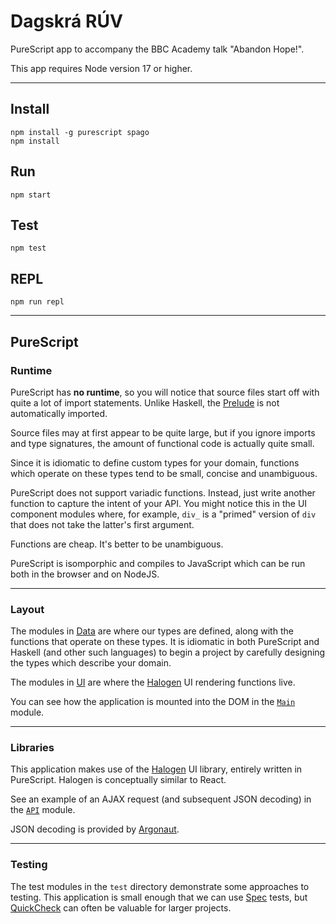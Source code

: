 # Dagskrá RÚV

PureScript app to accompany the BBC Academy talk "Abandon Hope!".

This app requires Node version 17 or higher.

---

## Install

```shell
npm install -g purescript spago
npm install
```

## Run

```shell
npm start
```

## Test

```shell
npm test
```

## REPL

```shell
npm run repl
```

---

## PureScript

### Runtime

PureScript has **no runtime**, so you will notice that source files start off
with quite a lot of import statements. Unlike Haskell, the [Prelude][] is not
automatically imported.

Source files may at first appear to be quite large, but if you ignore imports
and type signatures, the amount of functional code is actually quite small.

Since it is idiomatic to define custom types for your domain, functions
which operate on these types tend to be small, concise and unambiguous.

PureScript does not support variadic functions. Instead, just write another
function to capture the intent of your API. You might notice this in the
UI component modules where, for example, `div_` is a "primed" version of `div`
that does not take the latter's first argument.

Functions are cheap. It's better to be unambiguous.

PureScript is isomporphic and compiles to JavaScript which can be run both
in the browser and on NodeJS.

---

### Layout

The modules in [Data](src/Data/) are where our types are defined, along with
the functions that operate on these types. It is idiomatic in both PureScript
and Haskell (and other such languages) to begin a project by carefully
designing the types which describe your domain.

The modules in [UI](src/UI/) are where the [Halogen][] UI rendering functions
live.

You can see how the application is mounted into the DOM in the
[`Main`](src/Main.purs) module.

---

### Libraries

This application makes use of the [Halogen][] UI library, entirely written in
PureScript. Halogen is conceptually similar to React.

See an example of an AJAX request (and subsequent JSON decoding) in the
[`API`](src/API.purs) module.

JSON decoding is provided by [Argonaut][].

---

### Testing

The test modules in the `test` directory demonstrate some approaches to
testing. This application is small enough that we can use [Spec][] tests, but
[QuickCheck][] can often be valuable for larger projects.


[argonaut]: https://github.com/purescript-contrib/purescript-argonaut
[halogen]: https://purescript-halogen.github.io/purescript-halogen/
[prelude]: https://github.com/purescript/purescript-prelude
[quickcheck]: https://github.com/purescript/purescript-quickcheck
[spec]: https://purescript-spec.github.io/purescript-spec/
